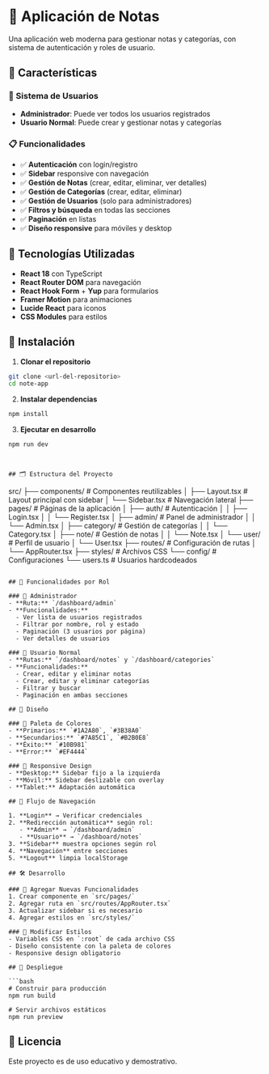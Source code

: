 # 📝 Aplicación de Notas

Una aplicación web moderna para gestionar notas y categorías, con sistema de autenticación y roles de usuario.

## 🚀 Características

### 👥 Sistema de Usuarios
- **Administrador**: Puede ver todos los usuarios registrados
- **Usuario Normal**: Puede crear y gestionar notas y categorías

### 📋 Funcionalidades
- ✅ **Autenticación** con login/registro
- ✅ **Sidebar** responsive con navegación
- ✅ **Gestión de Notas** (crear, editar, eliminar, ver detalles)
- ✅ **Gestión de Categorías** (crear, editar, eliminar)
- ✅ **Gestión de Usuarios** (solo para administradores)
- ✅ **Filtros y búsqueda** en todas las secciones
- ✅ **Paginación** en listas
- ✅ **Diseño responsive** para móviles y desktop

## 🎨 Tecnologías Utilizadas

- **React 18** con TypeScript
- **React Router DOM** para navegación
- **React Hook Form** + **Yup** para formularios
- **Framer Motion** para animaciones
- **Lucide React** para iconos
- **CSS Modules** para estilos

## 🔧 Instalación

1. **Clonar el repositorio**
```bash
git clone <url-del-repositorio>
cd note-app
```

2. **Instalar dependencias**
```bash
npm install
```

3. **Ejecutar en desarrollo**
```bash
npm run dev
```
```


## 🗂️ Estructura del Proyecto

```
src/
├── components/          # Componentes reutilizables
│   ├── Layout.tsx      # Layout principal con sidebar
│   └── Sidebar.tsx     # Navegación lateral
├── pages/              # Páginas de la aplicación
│   ├── auth/           # Autenticación
│   │   ├── Login.tsx
│   │   └── Register.tsx
│   ├── admin/          # Panel de administrador
│   │   └── Admin.tsx
│   ├── category/       # Gestión de categorías
│   │   └── Category.tsx
│   ├── note/           # Gestión de notas
│   │   └── Note.tsx
│   └── user/           # Perfil de usuario
│       └── User.tsx
├── routes/             # Configuración de rutas
│   └── AppRouter.tsx
├── styles/             # Archivos CSS
└── config/             # Configuraciones
    └── users.ts        # Usuarios hardcodeados
```

## 🎯 Funcionalidades por Rol

### 👑 Administrador
- **Ruta:** `/dashboard/admin`
- **Funcionalidades:**
  - Ver lista de usuarios registrados
  - Filtrar por nombre, rol y estado
  - Paginación (3 usuarios por página)
  - Ver detalles de usuarios

### 👤 Usuario Normal
- **Rutas:** `/dashboard/notes` y `/dashboard/categories`
- **Funcionalidades:**
  - Crear, editar y eliminar notas
  - Crear, editar y eliminar categorías
  - Filtrar y buscar
  - Paginación en ambas secciones

## 🎨 Diseño

### 🎨 Paleta de Colores
- **Primarios:** `#1A2A80`, `#3B38A0`
- **Secundarios:** `#7A85C1`, `#B2B0E8`
- **Éxito:** `#10B981`
- **Error:** `#EF4444`

### 📱 Responsive Design
- **Desktop:** Sidebar fijo a la izquierda
- **Móvil:** Sidebar deslizable con overlay
- **Tablet:** Adaptación automática

## 🔄 Flujo de Navegación

1. **Login** → Verificar credenciales
2. **Redirección automática** según rol:
   - **Admin** → `/dashboard/admin`
   - **Usuario** → `/dashboard/notes`
3. **Sidebar** muestra opciones según rol
4. **Navegación** entre secciones
5. **Logout** limpia localStorage

## 🛠️ Desarrollo

### 📝 Agregar Nuevas Funcionalidades
1. Crear componente en `src/pages/`
2. Agregar ruta en `src/routes/AppRouter.tsx`
3. Actualizar sidebar si es necesario
4. Agregar estilos en `src/styles/`

### 🎨 Modificar Estilos
- Variables CSS en `:root` de cada archivo CSS
- Diseño consistente con la paleta de colores
- Responsive design obligatorio

## 🚀 Despliegue

```bash
# Construir para producción
npm run build

# Servir archivos estáticos
npm run preview
```

## 📄 Licencia

Este proyecto es de uso educativo y demostrativo.



